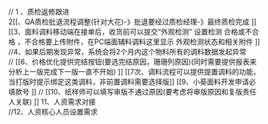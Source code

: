 // 1 、质检返修跟进  
2[[、QA质检批退流程调整(针对大花)-》批退要经过质检经理-》最终质检完成  ]]
[[3、面料调料移动端在接单后，收货前可以提交“外观检测” 设置检测 合格或不合格 ，不合格要上传附件，在PC端面辅料调料这里显示 外观检测状态和相关附件  ]]
//4、如果后期发现异常，系统会将2个月内这个物料所有的调料数据发起异常  
// [[6、价格优化提供完结按钮(要选完结原因，珊珊列原因)(同时需要提供报表来分析上一版完成下一版一直不开始) ]]
[[7次、调料流程可以提供提置调料的功能，当打版时提示绑定这类调料，非前置调料需要选择版]]
[](8、小葵添加到周排品时要选择开发方式%20，并自动产生款号%20%20)
[[9、小葵面料开发申请必填款号  ]]
// [[10、纸样师可以填写审版不通过原因(要考虑将审版原因和复版责任人关联)  ]]
11、人资需求对接  
//12、人资核心人员设置需求